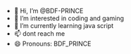 - 👋 Hi, I’m @BDF-PRINCE
- 👀 I’m interested in coding and gaming
- 🌱 I’m currently learning java script
- 📫 dont reach me
- 😄 Pronouns: BDF_PRINCE


<!---
BDF-PRINCE/BDF-PRINCE is a ✨ special ✨ repository because its `README.md` (this file) appears on your GitHub profile.
You can click the Preview link to take a look at your changes.
--->
